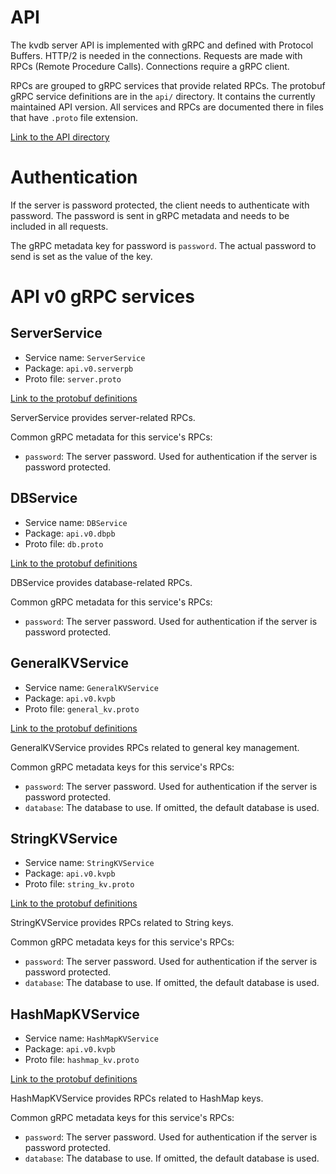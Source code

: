 # API

The kvdb server API is implemented with gRPC and defined with Protocol Buffers. HTTP/2 is needed in the connections. Requests are made with RPCs (Remote Procedure Calls). Connections require a gRPC client.

RPCs are grouped to gRPC services that provide related RPCs. The protobuf gRPC service definitions are in the `api/` directory. It contains the currently maintained API version. All services and RPCs are documented there in files that have `.proto` file extension.

[Link to the API directory](../api/)

# Authentication

If the server is password protected, the client needs to authenticate with password. The password is sent in gRPC metadata and needs to be included in all requests.

The gRPC metadata key for password is `password`. The actual password to send is set as the value of the key.

# API v0 gRPC services

## ServerService

- Service name: `ServerService`
- Package: `api.v0.serverpb`
- Proto file: `server.proto`

[Link to the protobuf definitions](../api/v0/serverpb/server.proto)

ServerService provides server-related RPCs.

Common gRPC metadata for this service's RPCs:
- `password`: The server password. Used for authentication if the server is password protected.

## DBService

- Service name: `DBService`
- Package: `api.v0.dbpb`
- Proto file: `db.proto`

[Link to the protobuf definitions](../api/v0/dbpb/db.proto)

DBService provides database-related RPCs.

Common gRPC metadata for this service's RPCs:
- `password`: The server password. Used for authentication if the server is password protected.

## GeneralKVService

- Service name: `GeneralKVService`
- Package: `api.v0.kvpb`
- Proto file: `general_kv.proto`

[Link to the protobuf definitions](../api/v0/kvpb/general_kv.proto)

GeneralKVService provides RPCs related to general key management.

Common gRPC metadata keys for this service's RPCs:
- `password`: The server password. Used for authentication if the server is password protected.
- `database`: The database to use. If omitted, the default database is used.

## StringKVService

- Service name: `StringKVService`
- Package: `api.v0.kvpb`
- Proto file: `string_kv.proto`

[Link to the protobuf definitions](../api/v0/kvpb/string_kv.proto)

StringKVService provides RPCs related to String keys.

Common gRPC metadata keys for this service's RPCs:
- `password`: The server password. Used for authentication if the server is password protected.
- `database`: The database to use. If omitted, the default database is used.

## HashMapKVService

- Service name: `HashMapKVService`
- Package: `api.v0.kvpb`
- Proto file: `hashmap_kv.proto`

[Link to the protobuf definitions](../api/v0/kvpb/hashmap_kv.proto)

HashMapKVService provides RPCs related to HashMap keys.

Common gRPC metadata keys for this service's RPCs:
- `password`: The server password. Used for authentication if the server is password protected.
- `database`: The database to use. If omitted, the default database is used.

